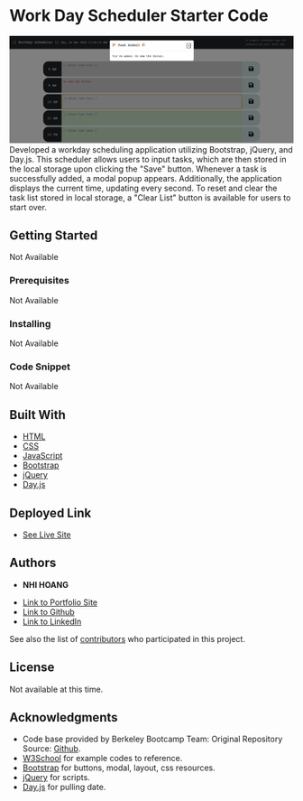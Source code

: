 # Work Day Scheduler Starter Code
![](assets/images/sshot.png)
Developed a workday scheduling application utilizing Bootstrap, jQuery, and Day.js. This scheduler allows users to input tasks, which are then stored in the local storage upon clicking the "Save" button. Whenever a task is successfully added, a modal popup appears. Additionally, the application displays the current time, updating every second. To reset and clear the task list stored in local storage, a "Clear List" button is available for users to start over.

## Getting Started

Not Available

### Prerequisites

Not Available

### Installing

Not Available

### Code Snippet

Not Available

## Built With

* [HTML](https://developer.mozilla.org/en-US/docs/Web/HTML)
* [CSS](https://developer.mozilla.org/en-US/docs/Web/CSS)
* [JavaScript](https://www.javascript.com/)
* [Bootstrap](https://getbootstrap.com/)
* [jQuery](https://jquery.com/)
* [Day.js](https://day.js.org//)

## Deployed Link

* [See Live Site](https://eviehoang.github.io/work-day-scheduler/)


## Authors

* **NHI HOANG** 

- [Link to Portfolio Site](https://eviehoang.github.io/evie-portfolio/)
- [Link to Github](https://github.com/eviehoang)
- [Link to LinkedIn](https://www.linkedin.com/in/ynhihoang/)

See also the list of [contributors](https://github.com/your/project/contributors) who participated in this project.

## License

Not available at this time. 

## Acknowledgments

* Code base provided by Berkeley Bootcamp Team: Original Repository Source: [Github](https://github.com/coding-boot-camp/crispy-octo-meme).
* [W3School](w3schools.com/) for example codes to reference.
* [Bootstrap](https://getbootstrap.com/) for buttons, modal, layout, css resources.
* [jQuery](https://jquery.com/) for scripts.
* [Day.js](https://day.js.org//) for pulling date.
